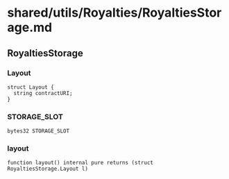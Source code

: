 # shared/utils/Royalties/RoyaltiesStorage.md

## RoyaltiesStorage

### Layout

```solidity
struct Layout {
  string contractURI;
}
```

### STORAGE_SLOT

```solidity
bytes32 STORAGE_SLOT
```

### layout

```solidity
function layout() internal pure returns (struct RoyaltiesStorage.Layout l)
```

